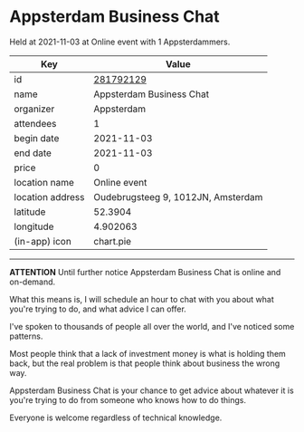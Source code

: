 # Appsterdam Business Chat
Held at 2021-11-03 at Online event with 1 Appsterdammers.
        
|Key|Value
|---|---|
|id|[281792129](https://www.meetup.com/appsterdam/events/281792129/)|
|name|Appsterdam Business Chat|
|organizer|Appsterdam|
|attendees|1|
|begin date|2021-11-03|
|end date|2021-11-03|
|price|0|
|location name|Online event|
|location address|Oudebrugsteeg 9, 1012JN, Amsterdam|
|latitude|52.3904|
|longitude|4.902063|
|(in-app) icon|chart.pie|

---

**ATTENTION** Until further notice Appsterdam Business Chat is online and on-demand.

What this means is, I will schedule an hour to chat with you about what you're trying to do, and what advice I can offer.

I've spoken to thousands of people all over the world, and I've noticed some patterns.

Most people think that a lack of investment money is what is holding them back, but the real problem is that people think about business the wrong way.

Appsterdam Business Chat is your chance to get advice about whatever it is you're trying to do from someone who knows how to do things.

Everyone is welcome regardless of technical knowledge.


